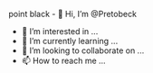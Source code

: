 point black - 👋 Hi, I’m @Pretobeck
- 👀 I’m interested in ...
- 🌱 I’m currently learning ...
- 💞️ I’m looking to collaborate on ...
- 📫 How to reach me ...

<!---
Pretobeck/Pretobeck is a ✨ special ✨ repository because its `README.md` (this file) appears on your GitHub profile.
You can click the Preview link to take a look at your changes.
--->
